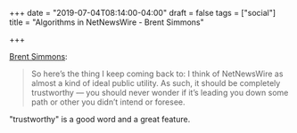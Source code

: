 +++
date = "2019-07-04T08:14:00-04:00"
draft = false
tags = ["social"]
title = "Algorithms in NetNewsWire - Brent Simmons"

+++

[Brent Simmons](https://inessential.com/2019/07/03/no%5Falgorithms%5Ffollow%5Fup):

> So here’s the thing I keep coming back to: I think of NetNewsWire as almost a kind of ideal public utility. As such, it should be completely trustworthy — you should never wonder if it’s leading you down some path or other you didn’t intend or foresee.

"trustworthy" is a good word and a great feature.
